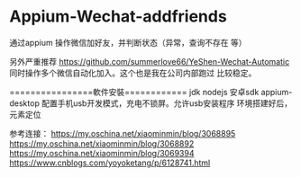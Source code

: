 # Appium-Wechat-addfriends
通过appium 操作微信加好友，并判断状态（异常，查询不存在 等）

另外严重推荐 https://github.com/summerlove66/YeShen-Wechat-Automatic   同时操作多个微信自动化加入。这个也是我在公司内部跑过 比较稳定。



================軟件安裝============
jdk
nodejs
安卓sdk
appium-desktop
配置手机usb开发模式，充电不锁屏。允许usb安装程序
环境搭建好后，元素定位

参考连接：
https://my.oschina.net/xiaominmin/blog/3068895
https://my.oschina.net/xiaominmin/blog/3068892
https://my.oschina.net/xiaominmin/blog/3069394
https://www.cnblogs.com/yoyoketang/p/6128741.html